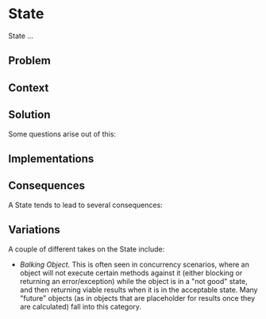 # State
State ...

## Problem

## Context

## Solution

Some questions arise out of this:

## Implementations

## Consequences
A State tends to lead to several consequences:


## Variations
A couple of different takes on the State include:

* *Balking Object.* This is often seen in concurrency scenarios, where an object will not execute certain methods against it (either blocking or returning an error/exception) while the object is in a "not good" state, and then returning viable results when it is in the acceptable state. Many "future" objects (as in objects that are placeholder for results once they are calculated) fall into this category.

